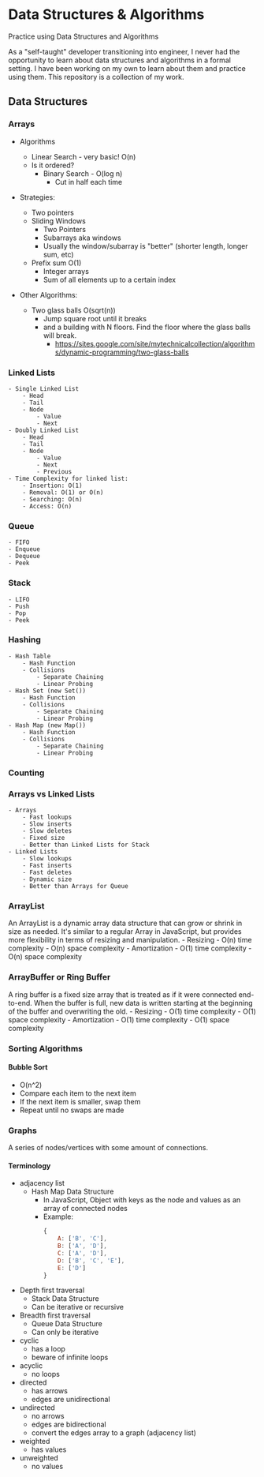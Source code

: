# Data Structures & Algorithms
Practice using Data Structures and Algorithms

As a "self-taught" developer transitioning into engineer, I never had the opportunity to learn about data structures and algorithms in a formal setting. I have been working on my own to learn about them and practice using them. This repository is a collection of my work.

## Data Structures

### Arrays

- Algorithms
    - Linear Search - very basic! O(n)
    - Is it ordered?
        - Binary Search - O(log n)
            - Cut in half each time

- Strategies:
    - Two pointers
    - Sliding Windows
        - Two Pointers
        - Subarrays aka windows
        - Usually the window/subarray is "better" (shorter length, longer sum, etc)
    - Prefix sum O(1)
        - Integer arrays
        - Sum of all elements up to a certain index

 - Other Algorithms:
    - Two glass balls O(sqrt(n))
        - Jump square root until it breaks
        - and a building with N floors. Find the floor where the glass balls will break.
            - https://sites.google.com/site/mytechnicalcollection/algorithms/dynamic-programming/two-glass-balls

### Linked Lists
    - Single Linked List
        - Head
        - Tail
        - Node
            - Value
            - Next
    - Doubly Linked List
        - Head
        - Tail
        - Node
            - Value
            - Next
            - Previous
    - Time Complexity for linked list:
        - Insertion: O(1)
        - Removal: O(1) or O(n)
        - Searching: O(n)
        - Access: O(n)


### Queue
    - FIFO
    - Enqueue
    - Dequeue
    - Peek

### Stack
    - LIFO
    - Push
    - Pop
    - Peek

### Hashing
    - Hash Table
        - Hash Function
        - Collisions
            - Separate Chaining
            - Linear Probing
    - Hash Set (new Set())
        - Hash Function
        - Collisions
            - Separate Chaining
            - Linear Probing
    - Hash Map (new Map())
        - Hash Function
        - Collisions
            - Separate Chaining
            - Linear Probing        

### Counting


### Arrays vs Linked Lists
    - Arrays
        - Fast lookups
        - Slow inserts
        - Slow deletes
        - Fixed size
        - Better than Linked Lists for Stack
    - Linked Lists
        - Slow lookups
        - Fast inserts
        - Fast deletes
        - Dynamic size
        - Better than Arrays for Queue

### ArrayList
An ArrayList is a dynamic array data structure that can grow or shrink in size as needed. It's similar to a regular Array in JavaScript, but provides more flexibility in terms of resizing and manipulation. 
    - Resizing
        - O(n) time complexity
        - O(n) space complexity
    - Amortization
        - O(1) time complexity
        - O(n) space complexity

### ArrayBuffer or Ring Buffer
A ring buffer is a fixed size array that is treated as if it were connected end-to-end. When the buffer is full, new data is written starting at the beginning of the buffer and overwriting the old.
    - Resizing
        - O(1) time complexity
        - O(1) space complexity
    - Amortization
        - O(1) time complexity
        - O(1) space complexity

### Sorting Algorithms

#### Bubble Sort
- O(n^2)
- Compare each item to the next item
- If the next item is smaller, swap them
- Repeat until no swaps are made

### Graphs
A series of nodes/vertices with some amount of connections.

#### Terminology
- adjacency list
    - Hash Map Data Structure
        - In JavaScript, Object with keys as the node and values as an array of connected nodes
        - Example:
            ```js
            {
                A: ['B', 'C'],
                B: ['A', 'D'],
                C: ['A', 'D'],
                D: ['B', 'C', 'E'],
                E: ['D']
            }
            ```
- Depth first traversal
    - Stack Data Structure
    - Can be iterative or recursive
- Breadth first traversal
    - Queue Data Structure
    - Can only be iterative
- cyclic
    - has a loop
    - beware of infinite loops
- acyclic
    - no loops
- directed
    - has arrows
    - edges are unidirectional
- undirected
    - no arrows
    - edges are bidirectional
    - convert the edges array to a graph (adjacency list)
- weighted
    - has values
- unweighted
    - no values